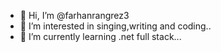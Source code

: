 - 👋 Hi, I’m @farhanrangrez3
- 👀 I’m interested in singing,writing and coding..
- 🌱 I’m currently learning .net full stack...

<!---
farhanrangrez3/farhanrangrez3 is a ✨ special ✨ repository because its `README.md` (this file) appears on your GitHub profile.
You can click the Preview link to take a look at your changes.
--->
